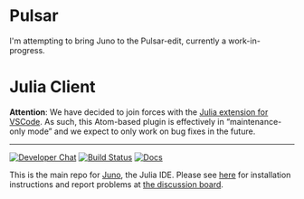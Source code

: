 # Pulsar

I'm attempting to bring Juno to the Pulsar-edit, currently a work-in-progress.

# Julia Client


**Attention**: We have decided to join forces with the [Julia extension for VSCode](https://github.com/julia-vscode/julia-vscode). As such, this Atom-based plugin is effectively in “maintenance-only mode” and we expect to only work on bug fixes in the future.

----

[![Developer Chat](https://badges.gitter.im/Join%20Chat.svg)](https://gitter.im/JunoLab/Juno) [![Build Status](https://travis-ci.org/JunoLab/atom-julia-client.svg?branch=master)](https://travis-ci.org/JunoLab/atom-julia-client) [![Docs](https://img.shields.io/badge/docs-latest-blue.svg)](https://JunoLab.github.io/JunoDocs.jl/latest)

This is the main repo for [Juno](http://junolab.org), the Julia IDE. Please see [here](http://docs.junolab.org/latest/man/installation) for installation instructions and report problems at [the discussion board](http://discourse.julialang.org/).
